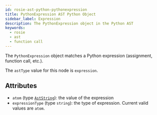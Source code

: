 ```yaml
---
id: rosie-ast-python-pythonexpression
title: PythonExpression AST Python Object
sidebar_label: Expression
description: The PythonExpression object in the Python AST
keywords:
  - rosie
  - ast
  - function call
---
```


The `PythonExpression` object matches a Python expression (assignment, function call, etc.).

The `astType` value for this node is `expression`.

## Attributes

- `atom` (type [`AstString`](/docs/rosie/ast/common/rosie-ast-common-aststring)): the value of the expression
- `expressionType` (type `string`): the type of expression. Current valid values are `atom`.
